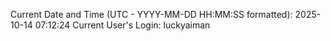 Current Date and Time (UTC - YYYY-MM-DD HH:MM:SS formatted): 2025-10-14 07:12:24
Current User's Login: luckyaiman
